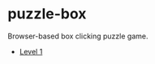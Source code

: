 # puzzle-box

Browser-based box clicking puzzle game.

- [Level 1](http://htmlpreview.github.io/?https://github.com/stevekm/puzzle-box/blob/master/level1.html)
